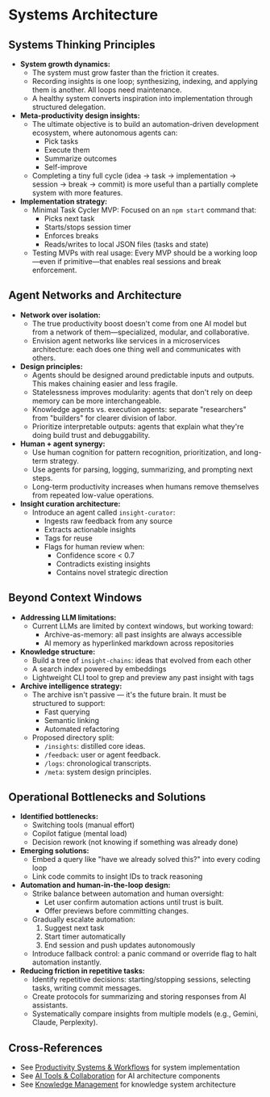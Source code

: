 # Systems Architecture

## Systems Thinking Principles

- **System growth dynamics:**
  - The system must grow faster than the friction it creates.
  - Recording insights is one loop; synthesizing, indexing, and applying them is another. All loops need maintenance.
  - A healthy system converts inspiration into implementation through structured delegation.
- **Meta-productivity design insights:**
  - The ultimate objective is to build an automation-driven development ecosystem, where autonomous agents can:
    - Pick tasks
    - Execute them
    - Summarize outcomes
    - Self-improve
  - Completing a tiny full cycle (idea → task → implementation → session → break → commit) is more useful than a partially complete system with more features.
- **Implementation strategy:**
  - Minimal Task Cycler MVP: Focused on an `npm start` command that:
    - Picks next task
    - Starts/stops session timer
    - Enforces breaks
    - Reads/writes to local JSON files (tasks and state)
  - Testing MVPs with real usage: Every MVP should be a working loop—even if primitive—that enables real sessions and break enforcement.

## Agent Networks and Architecture

- **Network over isolation:**
  - The true productivity boost doesn't come from one AI model but from a network of them—specialized, modular, and collaborative.
  - Envision agent networks like services in a microservices architecture: each does one thing well and communicates with others.
- **Design principles:**
  - Agents should be designed around predictable inputs and outputs. This makes chaining easier and less fragile.
  - Statelessness improves modularity: agents that don't rely on deep memory can be more interchangeable.
  - Knowledge agents vs. execution agents: separate "researchers" from "builders" for clearer division of labor.
  - Prioritize interpretable outputs: agents that explain what they're doing build trust and debuggability.
- **Human + agent synergy:**
  - Use human cognition for pattern recognition, prioritization, and long-term strategy.
  - Use agents for parsing, logging, summarizing, and prompting next steps.
  - Long-term productivity increases when humans remove themselves from repeated low-value operations.
- **Insight curation architecture:**
  - Introduce an agent called `insight-curator`:
    - Ingests raw feedback from any source
    - Extracts actionable insights
    - Tags for reuse
    - Flags for human review when:
      - Confidence score < 0.7
      - Contradicts existing insights
      - Contains novel strategic direction

## Beyond Context Windows

- **Addressing LLM limitations:**
  - Current LLMs are limited by context windows, but working toward:
    - Archive-as-memory: all past insights are always accessible
    - AI memory as hyperlinked markdown across repositories
- **Knowledge structure:**
  - Build a tree of `insight-chains`: ideas that evolved from each other
  - A search index powered by embeddings
  - Lightweight CLI tool to grep and preview any past insight with tags
- **Archive intelligence strategy:**
  - The archive isn't passive — it's the future brain. It must be structured to support:
    - Fast querying
    - Semantic linking
    - Automated refactoring
  - Proposed directory split:
    - `/insights`: distilled core ideas.
    - `/feedback`: user or agent feedback.
    - `/logs`: chronological transcripts.
    - `/meta`: system design principles.

## Operational Bottlenecks and Solutions

- **Identified bottlenecks:**
  - Switching tools (manual effort)
  - Copilot fatigue (mental load)
  - Decision rework (not knowing if something was already done)
- **Emerging solutions:**
  - Embed a query like "have we already solved this?" into every coding loop
  - Link code commits to insight IDs to track reasoning
- **Automation and human-in-the-loop design:**
  - Strike balance between automation and human oversight:
    - Let user confirm automation actions until trust is built.
    - Offer previews before committing changes.
  - Gradually escalate automation:
    1. Suggest next task
    2. Start timer automatically
    3. End session and push updates autonomously
  - Introduce fallback control: a panic command or override flag to halt automation instantly.
- **Reducing friction in repetitive tasks:**
  - Identify repetitive decisions: starting/stopping sessions, selecting tasks, writing commit messages.
  - Create protocols for summarizing and storing responses from AI assistants.
  - Systematically compare insights from multiple models (e.g., Gemini, Claude, Perplexity).

## Cross-References

- See [Productivity Systems & Workflows](./01-productivity-systems.md) for system implementation
- See [AI Tools & Collaboration](./03-ai-tools.md) for AI architecture components
- See [Knowledge Management](./04-knowledge-management.md) for knowledge system architecture
